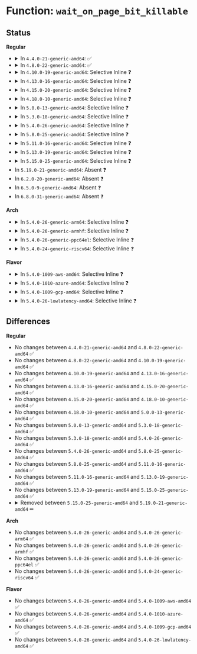 # Function: <code>wait_on_page_bit_killable</code>

## Status
<b>Regular</b>
<ul>
<li>
<details>
<summary>In <code>4.4.0-21-generic-amd64</code>: ✅</summary>

```c
int wait_on_page_bit_killable(struct page * page, int bit_nr)
```

```json
{
  "name": "wait_on_page_bit_killable",
  "collision_type": "Unique Global",
  "inline_type": "No",
  "funcs": [
    {
      "addr": 18446744071580480976,
      "name": "wait_on_page_bit_killable",
      "external": true,
      "loc": "mm/filemap.c:756",
      "file": "mm/filemap.c",
      "inline": "seen, unknown",
      "caller_inline": [],
      "caller_func": []
    }
  ],
  "symbols": [
    {
      "addr": 18446744071580480976,
      "name": "wait_on_page_bit_killable",
      "section": ".text",
      "bind": "STB_GLOBAL",
      "size": 227
    }
  ]
}
```
</details>
</li>
<li>
<details>
<summary>In <code>4.8.0-22-generic-amd64</code>: ✅</summary>

```c
int wait_on_page_bit_killable(struct page * page, int bit_nr)
```

```json
{
  "name": "wait_on_page_bit_killable",
  "collision_type": "Unique Global",
  "inline_type": "No",
  "funcs": [
    {
      "addr": 18446744071580560288,
      "name": "wait_on_page_bit_killable",
      "external": true,
      "loc": "mm/filemap.c:796",
      "file": "mm/filemap.c",
      "inline": "seen, unknown",
      "caller_inline": [],
      "caller_func": [
        "mm/filemap.c:generic_file_read_iter"
      ]
    }
  ],
  "symbols": [
    {
      "addr": 18446744071580560288,
      "name": "wait_on_page_bit_killable",
      "section": ".text",
      "bind": "STB_GLOBAL",
      "size": 225
    }
  ]
}
```
</details>
</li>
<li>
<details>
<summary>In <code>4.10.0-19-generic-amd64</code>: Selective Inline ❓</summary>

```c
int wait_on_page_bit_killable(struct page * page, int bit_nr)
```

```json
{
  "name": "wait_on_page_bit_killable",
  "collision_type": "Unique Global",
  "inline_type": "Selective",
  "funcs": [
    {
      "addr": 18446744071580625481,
      "name": "wait_on_page_bit_killable",
      "external": true,
      "loc": "mm/filemap.c:890",
      "file": "mm/filemap.c",
      "inline": "not declared, inlined",
      "caller_inline": [
        "mm/filemap.c:generic_file_read_iter"
      ],
      "caller_func": []
    }
  ],
  "symbols": [
    {
      "addr": 18446744071580627664,
      "name": "wait_on_page_bit_killable",
      "section": ".text",
      "bind": "STB_GLOBAL",
      "size": 361
    }
  ]
}
```
</details>
</li>
<li>
<details>
<summary>In <code>4.13.0-16-generic-amd64</code>: Selective Inline ❓</summary>

```c
int wait_on_page_bit_killable(struct page * page, int bit_nr)
```

```json
{
  "name": "wait_on_page_bit_killable",
  "collision_type": "Unique Global",
  "inline_type": "Selective",
  "funcs": [
    {
      "addr": 18446744071580653605,
      "name": "wait_on_page_bit_killable",
      "external": true,
      "loc": "mm/filemap.c:1016",
      "file": "mm/filemap.c",
      "inline": "not declared, inlined",
      "caller_inline": [
        "mm/filemap.c:generic_file_read_iter"
      ],
      "caller_func": []
    }
  ],
  "symbols": [
    {
      "addr": 18446744071580655888,
      "name": "wait_on_page_bit_killable",
      "section": ".text",
      "bind": "STB_GLOBAL",
      "size": 352
    }
  ]
}
```
</details>
</li>
<li>
<details>
<summary>In <code>4.15.0-20-generic-amd64</code>: Selective Inline ❓</summary>

```c
int wait_on_page_bit_killable(struct page * page, int bit_nr)
```

```json
{
  "name": "wait_on_page_bit_killable",
  "collision_type": "Unique Global",
  "inline_type": "Selective",
  "funcs": [
    {
      "addr": 18446744071580740476,
      "name": "wait_on_page_bit_killable",
      "external": true,
      "loc": "mm/filemap.c:1137",
      "file": "mm/filemap.c",
      "inline": "not declared, inlined",
      "caller_inline": [
        "mm/filemap.c:generic_file_read_iter"
      ],
      "caller_func": []
    }
  ],
  "symbols": [
    {
      "addr": 18446744071580726624,
      "name": "wait_on_page_bit_killable",
      "section": ".text",
      "bind": "STB_GLOBAL",
      "size": 349
    }
  ]
}
```
</details>
</li>
<li>
<details>
<summary>In <code>4.18.0-10-generic-amd64</code>: Selective Inline ❓</summary>

```c
int wait_on_page_bit_killable(struct page * page, int bit_nr)
```

```json
{
  "name": "wait_on_page_bit_killable",
  "collision_type": "Unique Global",
  "inline_type": "Selective",
  "funcs": [
    {
      "addr": 18446744071580869766,
      "name": "wait_on_page_bit_killable",
      "external": true,
      "loc": "mm/filemap.c:1137",
      "file": "mm/filemap.c",
      "inline": "not declared, inlined",
      "caller_inline": [
        "mm/filemap.c:generic_file_buffered_read"
      ],
      "caller_func": []
    }
  ],
  "symbols": [
    {
      "addr": 18446744071580863312,
      "name": "wait_on_page_bit_killable",
      "section": ".text",
      "bind": "STB_GLOBAL",
      "size": 353
    }
  ]
}
```
</details>
</li>
<li>
<details>
<summary>In <code>5.0.0-13-generic-amd64</code>: Selective Inline ❓</summary>

```c
int wait_on_page_bit_killable(struct page * page, int bit_nr)
```

```json
{
  "name": "wait_on_page_bit_killable",
  "collision_type": "Unique Global",
  "inline_type": "Selective",
  "funcs": [
    {
      "addr": 18446744071580941293,
      "name": "wait_on_page_bit_killable",
      "external": true,
      "loc": "mm/filemap.c:1171",
      "file": "mm/filemap.c",
      "inline": "not declared, inlined",
      "caller_inline": [
        "mm/filemap.c:generic_file_buffered_read"
      ],
      "caller_func": []
    }
  ],
  "symbols": [
    {
      "addr": 18446744071580932544,
      "name": "wait_on_page_bit_killable",
      "section": ".text",
      "bind": "STB_GLOBAL",
      "size": 568
    }
  ]
}
```
</details>
</li>
<li>
<details>
<summary>In <code>5.3.0-18-generic-amd64</code>: Selective Inline ❓</summary>

```c
int wait_on_page_bit_killable(struct page * page, int bit_nr)
```

```json
{
  "name": "wait_on_page_bit_killable",
  "collision_type": "Unique Global",
  "inline_type": "Selective",
  "funcs": [
    {
      "addr": 18446744071581035682,
      "name": "wait_on_page_bit_killable",
      "external": true,
      "loc": "mm/filemap.c:1219",
      "file": "mm/filemap.c",
      "inline": "not declared, inlined",
      "caller_inline": [
        "mm/filemap.c:generic_file_buffered_read",
        "mm/filemap.c:__lock_page_or_retry"
      ],
      "caller_func": []
    }
  ],
  "symbols": [
    {
      "addr": 18446744071581026864,
      "name": "wait_on_page_bit_killable",
      "section": ".text",
      "bind": "STB_GLOBAL",
      "size": 563
    }
  ]
}
```
</details>
</li>
<li>
<details>
<summary>In <code>5.4.0-26-generic-amd64</code>: Selective Inline ❓</summary>

```c
int wait_on_page_bit_killable(struct page * page, int bit_nr)
```

```json
{
  "name": "wait_on_page_bit_killable",
  "collision_type": "Unique Global",
  "inline_type": "Selective",
  "funcs": [
    {
      "addr": 18446744071581091250,
      "name": "wait_on_page_bit_killable",
      "external": true,
      "loc": "mm/filemap.c:1228",
      "file": "mm/filemap.c",
      "inline": "not declared, inlined",
      "caller_inline": [
        "mm/filemap.c:generic_file_buffered_read",
        "mm/filemap.c:__lock_page_or_retry"
      ],
      "caller_func": []
    }
  ],
  "symbols": [
    {
      "addr": 18446744071581082208,
      "name": "wait_on_page_bit_killable",
      "section": ".text",
      "bind": "STB_GLOBAL",
      "size": 563
    }
  ]
}
```
</details>
</li>
<li>
<details>
<summary>In <code>5.8.0-25-generic-amd64</code>: Selective Inline ❓</summary>

```c
int wait_on_page_bit_killable(struct page * page, int bit_nr)
```

```json
{
  "name": "wait_on_page_bit_killable",
  "collision_type": "Unique Global",
  "inline_type": "Selective",
  "funcs": [
    {
      "addr": 18446744071581278782,
      "name": "wait_on_page_bit_killable",
      "external": true,
      "loc": "mm/filemap.c:1203",
      "file": "mm/filemap.c",
      "inline": "not declared, inlined",
      "caller_inline": [
        "mm/filemap.c:generic_file_buffered_read",
        "mm/filemap.c:__lock_page_or_retry"
      ],
      "caller_func": []
    }
  ],
  "symbols": [
    {
      "addr": 18446744071581268720,
      "name": "wait_on_page_bit_killable",
      "section": ".text",
      "bind": "STB_GLOBAL",
      "size": 65
    }
  ]
}
```
</details>
</li>
<li>
<details>
<summary>In <code>5.11.0-16-generic-amd64</code>: Selective Inline ❓</summary>

```c
int wait_on_page_bit_killable(struct page * page, int bit_nr)
```

```json
{
  "name": "wait_on_page_bit_killable",
  "collision_type": "Unique Global",
  "inline_type": "Selective",
  "funcs": [
    {
      "addr": 18446744071581317643,
      "name": "wait_on_page_bit_killable",
      "external": true,
      "loc": "mm/filemap.c:1342",
      "file": "mm/filemap.c",
      "inline": "not declared, inlined",
      "caller_inline": [
        "mm/filemap.c:generic_file_buffered_read_pagenotuptodate",
        "mm/filemap.c:__lock_page_or_retry"
      ],
      "caller_func": []
    }
  ],
  "symbols": [
    {
      "addr": 18446744071581313696,
      "name": "wait_on_page_bit_killable",
      "section": ".text",
      "bind": "STB_GLOBAL",
      "size": 65
    }
  ]
}
```
</details>
</li>
<li>
<details>
<summary>In <code>5.13.0-19-generic-amd64</code>: Selective Inline ❓</summary>

```c
int wait_on_page_bit_killable(struct page * page, int bit_nr)
```

```json
{
  "name": "wait_on_page_bit_killable",
  "collision_type": "Unique Global",
  "inline_type": "Selective",
  "funcs": [
    {
      "addr": 18446744071581346166,
      "name": "wait_on_page_bit_killable",
      "external": true,
      "loc": "mm/filemap.c:1366",
      "file": "mm/filemap.c",
      "inline": "not declared, inlined",
      "caller_inline": [
        "mm/filemap.c:__lock_page_or_retry",
        "mm/filemap.c:wait_on_page_private_2_killable"
      ],
      "caller_func": [
        "mm/page-writeback.c:wait_on_page_writeback_killable"
      ]
    }
  ],
  "symbols": [
    {
      "addr": 18446744071581332256,
      "name": "wait_on_page_bit_killable",
      "section": ".text",
      "bind": "STB_GLOBAL",
      "size": 65
    }
  ]
}
```
</details>
</li>
<li>
<details>
<summary>In <code>5.15.0-25-generic-amd64</code>: Selective Inline ❓</summary>

```c
int wait_on_page_bit_killable(struct page * page, int bit_nr)
```

```json
{
  "name": "wait_on_page_bit_killable",
  "collision_type": "Unique Global",
  "inline_type": "Selective",
  "funcs": [
    {
      "addr": 18446744071581593542,
      "name": "wait_on_page_bit_killable",
      "external": true,
      "loc": "mm/filemap.c:1421",
      "file": "mm/filemap.c",
      "inline": "not declared, inlined",
      "caller_inline": [
        "mm/filemap.c:__lock_page_or_retry",
        "mm/filemap.c:wait_on_page_private_2_killable"
      ],
      "caller_func": [
        "mm/page-writeback.c:wait_on_page_writeback_killable"
      ]
    }
  ],
  "symbols": [
    {
      "addr": 18446744071581579936,
      "name": "wait_on_page_bit_killable",
      "section": ".text",
      "bind": "STB_GLOBAL",
      "size": 65
    }
  ]
}
```
</details>
</li>
<li>
In <code>5.19.0-21-generic-amd64</code>: Absent ❓
</li>
<li>
In <code>6.2.0-20-generic-amd64</code>: Absent ❓
</li>
<li>
In <code>6.5.0-9-generic-amd64</code>: Absent ❓
</li>
<li>
In <code>6.8.0-31-generic-amd64</code>: Absent ❓
</li>
</ul>
<b>Arch</b>
<ul>
<li>
<details>
<summary>In <code>5.4.0-26-generic-arm64</code>: Selective Inline ❓</summary>

```c
int wait_on_page_bit_killable(struct page * page, int bit_nr)
```

```json
{
  "name": "wait_on_page_bit_killable",
  "collision_type": "Unique Global",
  "inline_type": "Selective",
  "funcs": [
    {
      "addr": 18446603336492456924,
      "name": "wait_on_page_bit_killable",
      "external": true,
      "loc": "mm/filemap.c:1228",
      "file": "mm/filemap.c",
      "inline": "not declared, inlined",
      "caller_inline": [
        "mm/filemap.c:generic_file_buffered_read",
        "mm/filemap.c:__lock_page_or_retry"
      ],
      "caller_func": []
    }
  ],
  "symbols": [
    {
      "addr": 18446603336492447984,
      "name": "wait_on_page_bit_killable",
      "section": ".text",
      "bind": "STB_GLOBAL",
      "size": 100
    }
  ]
}
```
</details>
</li>
<li>
<details>
<summary>In <code>5.4.0-26-generic-armhf</code>: Selective Inline ❓</summary>

```c
int wait_on_page_bit_killable(struct page * page, int bit_nr)
```

```json
{
  "name": "wait_on_page_bit_killable",
  "collision_type": "Unique Global",
  "inline_type": "Selective",
  "funcs": [
    {
      "addr": 3226331272,
      "name": "wait_on_page_bit_killable",
      "external": true,
      "loc": "mm/filemap.c:1228",
      "file": "mm/filemap.c",
      "inline": "not declared, inlined",
      "caller_inline": [
        "mm/filemap.c:generic_file_buffered_read",
        "mm/filemap.c:__lock_page_or_retry"
      ],
      "caller_func": []
    }
  ],
  "symbols": [
    {
      "addr": 3226320220,
      "name": "wait_on_page_bit_killable",
      "section": ".text",
      "bind": "STB_GLOBAL",
      "size": 688
    }
  ]
}
```
</details>
</li>
<li>
<details>
<summary>In <code>5.4.0-26-generic-ppc64el</code>: Selective Inline ❓</summary>

```c
int wait_on_page_bit_killable(struct page * page, int bit_nr)
```

```json
{
  "name": "wait_on_page_bit_killable",
  "collision_type": "Unique Global",
  "inline_type": "Selective",
  "funcs": [
    {
      "addr": 13835058055285733848,
      "name": "wait_on_page_bit_killable",
      "external": true,
      "loc": "mm/filemap.c:1228",
      "file": "mm/filemap.c",
      "inline": "not declared, inlined",
      "caller_inline": [
        "mm/filemap.c:generic_file_buffered_read",
        "mm/filemap.c:__lock_page_or_retry"
      ],
      "caller_func": []
    }
  ],
  "symbols": [
    {
      "addr": 13835058055285718528,
      "name": "wait_on_page_bit_killable",
      "section": ".text",
      "bind": "STB_GLOBAL",
      "size": 864
    }
  ]
}
```
</details>
</li>
<li>
<details>
<summary>In <code>5.4.0-24-generic-riscv64</code>: Selective Inline ❓</summary>

```c
int wait_on_page_bit_killable(struct page * page, int bit_nr)
```

```json
{
  "name": "wait_on_page_bit_killable",
  "collision_type": "Unique Global",
  "inline_type": "Selective",
  "funcs": [
    {
      "addr": 18446743936272528472,
      "name": "wait_on_page_bit_killable",
      "external": true,
      "loc": "mm/filemap.c:1228",
      "file": "mm/filemap.c",
      "inline": "not declared, inlined",
      "caller_inline": [
        "mm/filemap.c:generic_file_buffered_read",
        "mm/filemap.c:__lock_page_or_retry"
      ],
      "caller_func": []
    }
  ],
  "symbols": [
    {
      "addr": 18446743936272522218,
      "name": "wait_on_page_bit_killable",
      "section": ".text",
      "bind": "STB_GLOBAL",
      "size": 562
    }
  ]
}
```
</details>
</li>
</ul>
<b>Flavor</b>
<ul>
<li>
<details>
<summary>In <code>5.4.0-1009-aws-amd64</code>: Selective Inline ❓</summary>

```c
int wait_on_page_bit_killable(struct page * page, int bit_nr)
```

```json
{
  "name": "wait_on_page_bit_killable",
  "collision_type": "Unique Global",
  "inline_type": "Selective",
  "funcs": [
    {
      "addr": 18446744071581060098,
      "name": "wait_on_page_bit_killable",
      "external": true,
      "loc": "mm/filemap.c:1228",
      "file": "mm/filemap.c",
      "inline": "not declared, inlined",
      "caller_inline": [
        "mm/filemap.c:generic_file_buffered_read",
        "mm/filemap.c:__lock_page_or_retry"
      ],
      "caller_func": []
    }
  ],
  "symbols": [
    {
      "addr": 18446744071581051056,
      "name": "wait_on_page_bit_killable",
      "section": ".text",
      "bind": "STB_GLOBAL",
      "size": 563
    }
  ]
}
```
</details>
</li>
<li>
<details>
<summary>In <code>5.4.0-1010-azure-amd64</code>: Selective Inline ❓</summary>

```c
int wait_on_page_bit_killable(struct page * page, int bit_nr)
```

```json
{
  "name": "wait_on_page_bit_killable",
  "collision_type": "Unique Global",
  "inline_type": "Selective",
  "funcs": [
    {
      "addr": 18446744071581007330,
      "name": "wait_on_page_bit_killable",
      "external": true,
      "loc": "mm/filemap.c:1228",
      "file": "mm/filemap.c",
      "inline": "not declared, inlined",
      "caller_inline": [
        "mm/filemap.c:generic_file_buffered_read",
        "mm/filemap.c:__lock_page_or_retry"
      ],
      "caller_func": []
    }
  ],
  "symbols": [
    {
      "addr": 18446744071580998336,
      "name": "wait_on_page_bit_killable",
      "section": ".text",
      "bind": "STB_GLOBAL",
      "size": 557
    }
  ]
}
```
</details>
</li>
<li>
<details>
<summary>In <code>5.4.0-1009-gcp-amd64</code>: Selective Inline ❓</summary>

```c
int wait_on_page_bit_killable(struct page * page, int bit_nr)
```

```json
{
  "name": "wait_on_page_bit_killable",
  "collision_type": "Unique Global",
  "inline_type": "Selective",
  "funcs": [
    {
      "addr": 18446744071581051298,
      "name": "wait_on_page_bit_killable",
      "external": true,
      "loc": "mm/filemap.c:1228",
      "file": "mm/filemap.c",
      "inline": "not declared, inlined",
      "caller_inline": [
        "mm/filemap.c:generic_file_buffered_read",
        "mm/filemap.c:__lock_page_or_retry"
      ],
      "caller_func": []
    }
  ],
  "symbols": [
    {
      "addr": 18446744071581042256,
      "name": "wait_on_page_bit_killable",
      "section": ".text",
      "bind": "STB_GLOBAL",
      "size": 563
    }
  ]
}
```
</details>
</li>
<li>
<details>
<summary>In <code>5.4.0-26-lowlatency-amd64</code>: Selective Inline ❓</summary>

```c
int wait_on_page_bit_killable(struct page * page, int bit_nr)
```

```json
{
  "name": "wait_on_page_bit_killable",
  "collision_type": "Unique Global",
  "inline_type": "Selective",
  "funcs": [
    {
      "addr": 18446744071581112941,
      "name": "wait_on_page_bit_killable",
      "external": true,
      "loc": "mm/filemap.c:1228",
      "file": "mm/filemap.c",
      "inline": "not declared, inlined",
      "caller_inline": [
        "mm/filemap.c:generic_file_buffered_read",
        "mm/filemap.c:__lock_page_or_retry"
      ],
      "caller_func": []
    }
  ],
  "symbols": [
    {
      "addr": 18446744071581103856,
      "name": "wait_on_page_bit_killable",
      "section": ".text",
      "bind": "STB_GLOBAL",
      "size": 616
    }
  ]
}
```
</details>
</li>
</ul>

## Differences
<b>Regular</b>
<ul>
<li>
No changes between <code>4.4.0-21-generic-amd64</code> and <code>4.8.0-22-generic-amd64</code> ✅
</li>
<li>
No changes between <code>4.8.0-22-generic-amd64</code> and <code>4.10.0-19-generic-amd64</code> ✅
</li>
<li>
No changes between <code>4.10.0-19-generic-amd64</code> and <code>4.13.0-16-generic-amd64</code> ✅
</li>
<li>
No changes between <code>4.13.0-16-generic-amd64</code> and <code>4.15.0-20-generic-amd64</code> ✅
</li>
<li>
No changes between <code>4.15.0-20-generic-amd64</code> and <code>4.18.0-10-generic-amd64</code> ✅
</li>
<li>
No changes between <code>4.18.0-10-generic-amd64</code> and <code>5.0.0-13-generic-amd64</code> ✅
</li>
<li>
No changes between <code>5.0.0-13-generic-amd64</code> and <code>5.3.0-18-generic-amd64</code> ✅
</li>
<li>
No changes between <code>5.3.0-18-generic-amd64</code> and <code>5.4.0-26-generic-amd64</code> ✅
</li>
<li>
No changes between <code>5.4.0-26-generic-amd64</code> and <code>5.8.0-25-generic-amd64</code> ✅
</li>
<li>
No changes between <code>5.8.0-25-generic-amd64</code> and <code>5.11.0-16-generic-amd64</code> ✅
</li>
<li>
No changes between <code>5.11.0-16-generic-amd64</code> and <code>5.13.0-19-generic-amd64</code> ✅
</li>
<li>
No changes between <code>5.13.0-19-generic-amd64</code> and <code>5.15.0-25-generic-amd64</code> ✅
</li>
<li>
<details>
<summary>Removed between <code>5.15.0-25-generic-amd64</code> and <code>5.19.0-21-generic-amd64</code> ➖</summary>

```c
int wait_on_page_bit_killable(struct page * page, int bit_nr)
```
</details>
</li>
</ul>
<b>Arch</b>
<ul>
<li>
No changes between <code>5.4.0-26-generic-amd64</code> and <code>5.4.0-26-generic-arm64</code> ✅
</li>
<li>
No changes between <code>5.4.0-26-generic-amd64</code> and <code>5.4.0-26-generic-armhf</code> ✅
</li>
<li>
No changes between <code>5.4.0-26-generic-amd64</code> and <code>5.4.0-26-generic-ppc64el</code> ✅
</li>
<li>
No changes between <code>5.4.0-26-generic-amd64</code> and <code>5.4.0-24-generic-riscv64</code> ✅
</li>
</ul>
<b>Flavor</b>
<ul>
<li>
No changes between <code>5.4.0-26-generic-amd64</code> and <code>5.4.0-1009-aws-amd64</code> ✅
</li>
<li>
No changes between <code>5.4.0-26-generic-amd64</code> and <code>5.4.0-1010-azure-amd64</code> ✅
</li>
<li>
No changes between <code>5.4.0-26-generic-amd64</code> and <code>5.4.0-1009-gcp-amd64</code> ✅
</li>
<li>
No changes between <code>5.4.0-26-generic-amd64</code> and <code>5.4.0-26-lowlatency-amd64</code> ✅
</li>
</ul>
